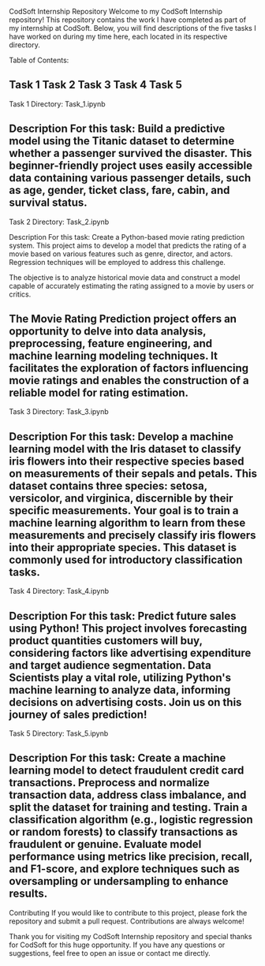 CodSoft Internship Repository
Welcome to my CodSoft Internship repository! This repository contains the work I have completed as part of my internship at CodSoft. Below, you will find descriptions of the five tasks I have worked on during my time here, each located in its respective directory.

Table of Contents:

Task 1
Task 2
Task 3
Task 4
Task 5
------------------------------------------------------------------------------------------------------------------------------------------------------------------------------------------------------------------------------

Task 1
Directory: Task_1.ipynb

Description For this task:
Build a predictive model using the Titanic dataset to determine whether a passenger survived the disaster. This beginner-friendly project uses easily accessible data containing various passenger details, such as age, gender, ticket class, fare, cabin, and survival status.
------------------------------------------------------------------------------------------------------------------------------------------------------------------------------------------------------------------------------

Task 2
Directory: Task_2.ipynb

Description For this task:
Create a Python-based movie rating prediction system. This project aims to develop a model that predicts the rating of a movie based on various features such as genre, director, and actors. Regression techniques will be employed to address this challenge.

The objective is to analyze historical movie data and construct a model capable of accurately estimating the rating assigned to a movie by users or critics.

The Movie Rating Prediction project offers an opportunity to delve into data analysis, preprocessing, feature engineering, and machine learning modeling techniques. It facilitates the exploration of factors influencing movie ratings and enables the construction of a reliable model for rating estimation.
------------------------------------------------------------------------------------------------------------------------------------------------------------------------------------------------------------------------------

Task 3
Directory: Task_3.ipynb

Description For this task:
Develop a machine learning model with the Iris dataset to classify iris flowers into their respective species based on measurements of their sepals and petals. This dataset contains three species: setosa, versicolor, and virginica, discernible by their specific measurements. Your goal is to train a machine learning algorithm to learn from these measurements and precisely classify iris flowers into their appropriate species. This dataset is commonly used for introductory classification tasks.
------------------------------------------------------------------------------------------------------------------------------------------------------------------------------------------------------------------------------

Task 4
Directory: Task_4.ipynb

Description For this task:
Predict future sales using Python! This project involves forecasting product quantities customers will buy, considering factors like advertising expenditure and target audience segmentation. Data Scientists play a vital role, utilizing Python's machine learning to analyze data, informing decisions on advertising costs. Join us on this journey of sales prediction!
------------------------------------------------------------------------------------------------------------------------------------------------------------------------------------------------------------------------------

Task 5
Directory: Task_5.ipynb

Description For this task:
Create a machine learning model to detect fraudulent credit card transactions. Preprocess and normalize transaction data, address class imbalance, and split the dataset for training and testing. Train a classification algorithm (e.g., logistic regression or random forests) to classify transactions as fraudulent or genuine. Evaluate model performance using metrics like precision, recall, and F1-score, and explore techniques such as oversampling or undersampling to enhance results.
------------------------------------------------------------------------------------------------------------------------------------------------------------------------------------------------------------------------------

Contributing
If you would like to contribute to this project, please fork the repository and submit a pull request. Contributions are always welcome!

Thank you for visiting my CodSoft Internship repository and special thanks for CodSoft for this huge opportunity. If you have any questions or suggestions, feel free to open an issue or contact me directly.
